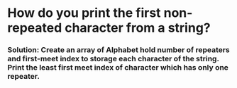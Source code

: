 # How do you print the first non-repeated character from a string?

### Solution: Create an array of Alphabet hold number of repeaters and first-meet index to storage each character of the string. Print the least first meet index of character which has only one repeater.
